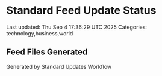 # Standard Feed Update Status
Last updated: Thu Sep  4 17:36:29 UTC 2025
Categories: technology,business,world

## Feed Files Generated

Generated by Standard Updates Workflow

